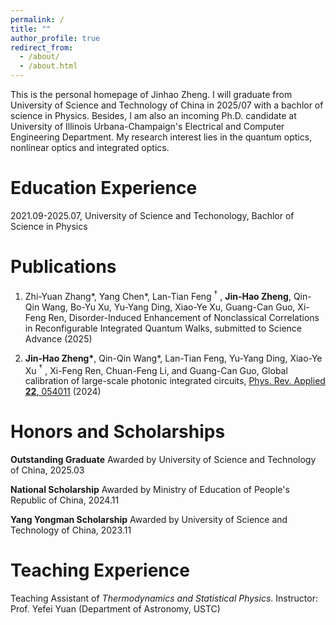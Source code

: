 ```yaml
---
permalink: /
title: ""
author_profile: true
redirect_from: 
  - /about/
  - /about.html
---
```


This is the personal homepage of Jinhao Zheng. I will graduate from University of Science and Technology of China in 2025/07 with a bachlor of science in Physics. Besides, I am also an incoming Ph.D. candidate at University of Illinois Urbana-Champaign's Electrical and Computer Engineering Department. My research interest lies in the quantum optics, nonlinear optics and integrated optics.

Education Experience
======
2021.09-2025.07, University of Science and Techonology, Bachlor of Science in Physics

<span class='anchor' id='-pubs'></span>

Publications
======
1.	Zhi-Yuan Zhang\*, Yang Chen\*, Lan-Tian Feng $^\dagger$ , **Jin-Hao Zheng**, Qin-Qin Wang, Bo-Yu Xu, Yu-Yang Ding, Xiao-Ye Xu, Guang-Can Guo, Xi-Feng Ren, Disorder-Induced Enhancement of Nonclassical Correlations in Reconfigurable Integrated Quantum Walks, submitted to Science Advance (2025)

1. **Jin-Hao Zheng\***, Qin-Qin Wang\*, Lan-Tian Feng, Yu-Yang Ding, Xiao-Ye Xu $^\dagger$ , Xi-Feng Ren, Chuan-Feng Li, and Guang-Can Guo, Global calibration of large-scale photonic integrated circuits, [Phys. Rev. Applied **22**, 054011](https://doi.org/10.1103/PhysRevApplied.22.054011) (2024)

<span class='anchor' id='-honors'></span>

Honors and Scholarships
======
**Outstanding Graduate** Awarded by University of Science and Technology of China, 2025.03

**National Scholarship** Awarded by Ministry of Education of People's Republic of China, 2024.11

**Yang Yongman Scholarship** Awarded by University of Science and Technology of China, 2023.11

<span class='anchor' id='-teach'></span>

Teaching Experience
======
Teaching Assistant of *Thermodynamics and Statistical Physics*. Instructor: Prof. Yefei Yuan (Department of Astronomy, USTC)
